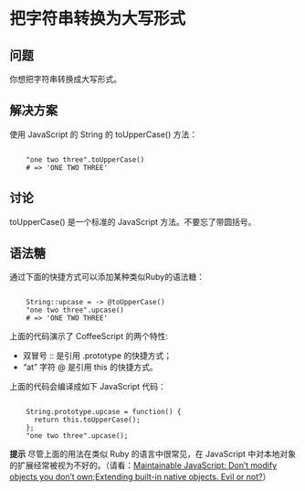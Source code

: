 # 把字符串转换为大写形式

## 问题

你想把字符串转换成大写形式。

## 解决方案

使用 JavaScript 的 String 的 toUpperCase() 方法：

```

	"one two three".toUpperCase()
	# => 'ONE TWO THREE'

```

## 讨论

toUpperCase() 是一个标准的 JavaScript 方法。不要忘了带圆括号。

## 语法糖

通过下面的快捷方式可以添加某种类似Ruby的语法糖：

```

	String::upcase = -> @toUpperCase()
	"one two three".upcase()
	# => 'ONE TWO THREE'

```

上面的代码演示了 CoffeeScript 的两个特性:

* 双冒号 :: 是引用 .prototype 的快捷方式；
* “at” 字符 @ 是引用 this 的快捷方式。

上面的代码会编译成如下 JavaScript 代码：

```

	String.prototype.upcase = function() {
	  return this.toUpperCase();
	};
	"one two three".upcase();

```

**提示**
尽管上面的用法在类似 Ruby 的语言中很常见，在 JavaScript 中对本地对象的扩展经常被视为不好的。（请看：[Maintainable JavaScript: Don’t modify objects you don’t own](http://www.nczonline.net/blog/2010/03/02/maintainable-javascript-dont-modify-objects-you-down-own/);[Extending built-in native objects. Evil or not?](http://perfectionkills.com/extending-built-in-native-objects-evil-or-not/)）
